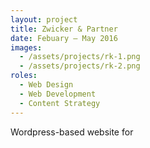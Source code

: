 ```yaml
---
layout: project
title: Zwicker & Partner
date: Febuary — May 2016
images: 
  - /assets/projects/rk-1.png
  - /assets/projects/rk-2.png
roles:
  - Web Design
  - Web Development
  - Content Strategy
---
```


Wordpress-based website for 